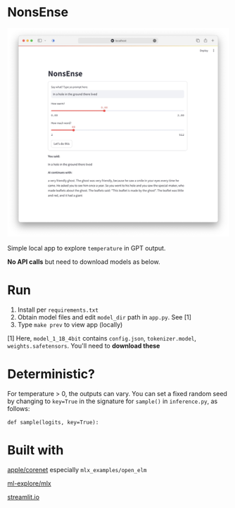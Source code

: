 # NonsEnse

![screen](screen.jpeg)

Simple local app to explore `temperature` in GPT output.

**No API calls** but need to download models as below.

# Run

1. Install per `requirements.txt`
1. Obtain model files and edit `model_dir` path in `app.py`. See [1]
1. Type `make prev` to view app (locally)


[1] Here, `model_1_1B_4bit` contains `config.json`, `tokenizer.model`,
`weights.safetensors`. You'll need to **download these**

# Deterministic?

For temperature > 0, the outputs can vary. You can set a fixed random seed by
changing to `key=True` in the signature for `sample()` in `inference.py`, as
follows:

    def sample(logits, key=True):

# Built with

[apple/corenet](https://github.com/apple/corenet) especially `mlx_examples/open_elm`

[ml-explore/mlx](https://github.com/ml-explore/mlx)

[streamlit.io](https://streamlit.io)

